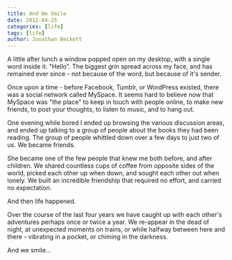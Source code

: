 ```yaml
---
title: And We Smile
date: 2012-04-25
categories: [life]
tags: [life]
author: Jonathan Beckett
---
```


A little after lunch a window popped open on my desktop, with a single word inside it. "Hello". The biggest grin spread across my face, and has remained ever since - not because of the word, but because of it's sender.

Once upon a time - before Facebook, Tumblr, or WordPress existed, there was a social network called MySpace. It seems hard to believe now that MySpace was "the place" to keep in touch with people online, to make new friends, to post your thoughts, to listen to music, and to hang out.

One evening while bored I ended up browsing the various discussion areas, and ended up talking to a group of people about the books they had been reading. The group of people whittled down over a few days to just two of us. We became friends.

She became one of the few people that knew me both before, and after children. We shared countless cups of coffee from opposite sides of the world, picked each other up when down, and sought each other out when lonely. We built an incredible friendship that required no effort, and carried no expectation.

And then life happened.

Over the course of the last four years we have caught up with each other's adventures perhaps once or twice a year. We re-appear in the dead of night, at unexpected moments on trains, or while halfway between here and there - vibrating in a pocket, or chiming in the darkness.

And we smile...